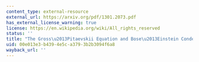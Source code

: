 ```yaml
---
content_type: external-resource
external_url: https://arxiv.org/pdf/1301.2073.pdf
has_external_license_warning: true
license: https://en.wikipedia.org/wiki/All_rights_reserved
status: ''
title: "The Gross\u2013Pitaevskii Equation and Bose\u2013Einstein Condensate"
uid: 00e013e3-b439-4e5c-a379-3b2b3094f6a8
wayback_url: ''
---
```


